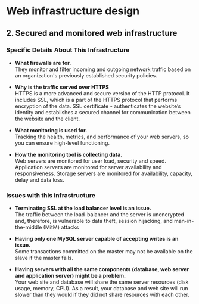 # Web infrastructure design

## 2. Secured and monitored web infrastructure

### Specific Details About This Infrastructure

- **What firewalls are for.** <br />
    They monitor and filter incoming and outgoing network traffic based on an organization's previously established security policies.

- **Why is the traffic served over HTTPS** <br />
    HTTPS is a more advanced and secure version of the HTTP protocol. It includes SSL, which is a part of the HTTPS protocol that performs encryption of the data.
    SSL certificate - authenticates the website’s identity and establishes a secured channel for communication between the website and the client.

- **What monitoring is used for.** <br />
    Tracking the health, metrics, and performance of your web servers, so you can ensure high-level functioning.

- **How the monitoring tool is collecting data.** <br />
    Web servers are monitored for user load, security and speed.
    Application servers are monitored for server availability and responsiveness.
    Storage servers are monitored for availability, capacity, delay and data loss.

### Issues with this infrastructure

- **Terminating SSL at the load balancer level is an issue.** <br />
    The traffic between the load-balancer and the server is unencrypted and, therefore, is vulnerable to data theft, session hijacking, and man-in-the-middle (MitM) attacks

- **Having only one MySQL server capable of accepting writes is an issue.** <br />
    Some transactions committed on the master may not be available on the slave if the master fails.
- **Having servers with all the same components (database, web server and application server) might be a problem.** <br />
    Your web site and database will share the same server resources (disk usage, memory, CPU). As a result, your database and web site will run slower than they would if they did not share resources with each other.
